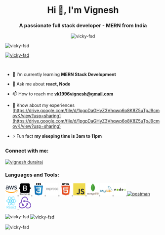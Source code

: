 <h1 align="center">Hi 👋, I'm Vignesh</h1>
<h3 align="center">A passionate full stack developer - MERN from India</h3>
<p align="center"><img src="https://media.licdn.com/dms/image/D5622AQE7QPhI0_2qQw/feedshare-shrink_2048_1536/0/1695714370353?e=1699488000&v=beta&t=hdIq8hJQGUPvuf5VKy7WeIhtdaH-KGB-JaYHhjZyDDU" alt="vicky-fsd" /></p>

<p align="left"> <img src="https://komarev.com/ghpvc/?username=vicky-fsd&label=Profile%20views&color=0e75b6&style=flat" alt="vicky-fsd" /> </p>

<p align="left"> <a href="https://github.com/ryo-ma/github-profile-trophy"><img src="https://github-profile-trophy.vercel.app/?username=vicky-fsd" alt="vicky-fsd" /></a> </p>

<p align="left"> <a href="https://twitter.com/" target="blank"><img src="https://img.shields.io/twitter/follow/?logo=twitter&style=for-the-badge" alt="" /></a> </p>

- 🌱 I’m currently learning **MERN Stack Development**

- 💬 Ask me about **react, Node**

- 📫 How to reach me **vk1996vignesh@gmail.com**

- 📄 Know about my experiences [https://drive.google.com/file/d/1pgpDaGHyZ3Vhqwp6o8K8Z5uTpJ9cmovK/view?usp=sharing](https://drive.google.com/file/d/1pgpDaGHyZ3Vhqwp6o8K8Z5uTpJ9cmovK/view?usp=sharing)

- ⚡ Fun fact **my sleeping time is 3am to 11pm**

<h3 align="left">Connect with me:</h3>
<p align="left">
<a href="https://linkedin.com/in/vignesh durairaj" target="blank"><img align="center" src="https://raw.githubusercontent.com/rahuldkjain/github-profile-readme-generator/master/src/images/icons/Social/linked-in-alt.svg" alt="vignesh durairaj" height="30" width="40" /></a>
</p>

<h3 align="left">Languages and Tools:</h3>
<p align="left"> <a href="https://aws.amazon.com" target="_blank" rel="noreferrer"> <img src="https://raw.githubusercontent.com/devicons/devicon/master/icons/amazonwebservices/amazonwebservices-original-wordmark.svg" alt="aws" width="40" height="40"/> </a> <a href="https://getbootstrap.com" target="_blank" rel="noreferrer"> <img src="https://raw.githubusercontent.com/devicons/devicon/master/icons/bootstrap/bootstrap-plain-wordmark.svg" alt="bootstrap" width="40" height="40"/> </a> <a href="https://www.w3schools.com/css/" target="_blank" rel="noreferrer"> <img src="https://raw.githubusercontent.com/devicons/devicon/master/icons/css3/css3-original-wordmark.svg" alt="css3" width="40" height="40"/> </a> <a href="https://expressjs.com" target="_blank" rel="noreferrer"> <img src="https://raw.githubusercontent.com/devicons/devicon/master/icons/express/express-original-wordmark.svg" alt="express" width="40" height="40"/> </a> <a href="https://www.w3.org/html/" target="_blank" rel="noreferrer"> <img src="https://raw.githubusercontent.com/devicons/devicon/master/icons/html5/html5-original-wordmark.svg" alt="html5" width="40" height="40"/> </a> <a href="https://developer.mozilla.org/en-US/docs/Web/JavaScript" target="_blank" rel="noreferrer"> <img src="https://raw.githubusercontent.com/devicons/devicon/master/icons/javascript/javascript-original.svg" alt="javascript" width="40" height="40"/> </a> <a href="https://www.mongodb.com/" target="_blank" rel="noreferrer"> <img src="https://raw.githubusercontent.com/devicons/devicon/master/icons/mongodb/mongodb-original-wordmark.svg" alt="mongodb" width="40" height="40"/> </a> <a href="https://www.mysql.com/" target="_blank" rel="noreferrer"> <img src="https://raw.githubusercontent.com/devicons/devicon/master/icons/mysql/mysql-original-wordmark.svg" alt="mysql" width="40" height="40"/> </a> <a href="https://nodejs.org" target="_blank" rel="noreferrer"> <img src="https://raw.githubusercontent.com/devicons/devicon/master/icons/nodejs/nodejs-original-wordmark.svg" alt="nodejs" width="40" height="40"/> </a> <a href="https://postman.com" target="_blank" rel="noreferrer"> <img src="https://www.vectorlogo.zone/logos/getpostman/getpostman-icon.svg" alt="postman" width="40" height="40"/> </a> <a href="https://reactjs.org/" target="_blank" rel="noreferrer"> <img src="https://raw.githubusercontent.com/devicons/devicon/master/icons/react/react-original-wordmark.svg" alt="react" width="40" height="40"/> </a> <a href="https://redux.js.org" target="_blank" rel="noreferrer"> <img src="https://raw.githubusercontent.com/devicons/devicon/master/icons/redux/redux-original.svg" alt="redux" width="40" height="40"/> </a> </p>

<p><img align="left" src="https://github-readme-stats.vercel.app/api/top-langs?username=vicky-fsd&show_icons=true&locale=en&layout=compact" alt="vicky-fsd" /></p>

<p>&nbsp;<img align="center" src="https://github-readme-stats.vercel.app/api?username=vicky-fsd&show_icons=true&locale=en" alt="vicky-fsd" /></p>

<p><img align="center" src="https://github-readme-streak-stats.herokuapp.com/?user=vicky-fsd&" alt="vicky-fsd" /></p>

